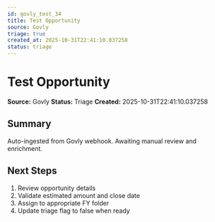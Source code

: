 ```yaml
---
id: govly_test_34
title: Test Opportunity
source: Govly
triage: true
created_at: 2025-10-31T22:41:10.037258
status: triage
---
```


# Test Opportunity

**Source:** Govly
**Status:** Triage
**Created:** 2025-10-31T22:41:10.037258

## Summary

Auto-ingested from Govly webhook. Awaiting manual review and enrichment.

## Next Steps

1. Review opportunity details
2. Validate estimated amount and close date
3. Assign to appropriate FY folder
4. Update triage flag to false when ready
